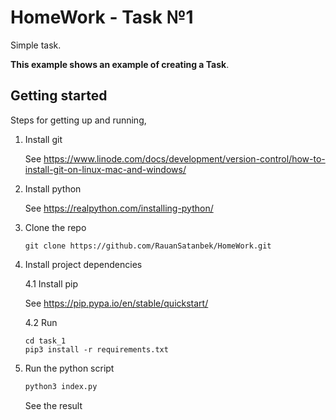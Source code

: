 # HomeWork - Task №1

Simple task.

**This example shows an example of creating a Task**.

## Getting started

Steps for getting up and running,

1. Install git

    See https://www.linode.com/docs/development/version-control/how-to-install-git-on-linux-mac-and-windows/

2. Install python

    See https://realpython.com/installing-python/

3. Clone the repo

    ```
    git clone https://github.com/RauanSatanbek/HomeWork.git
    ```

4. Install project dependencies

    4.1 Install pip

    See https://pip.pypa.io/en/stable/quickstart/

    4.2 Run
    ```
    cd task_1
    pip3 install -r requirements.txt
    ```

5. Run the python script

    ```sh
    python3 index.py
    ```

    See the result
